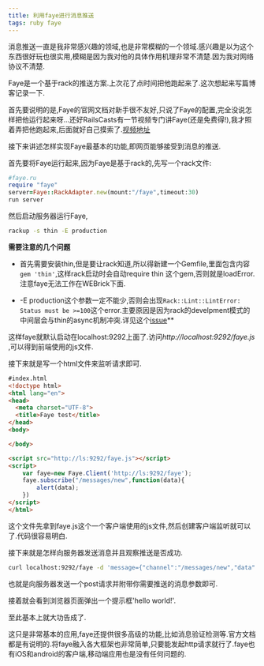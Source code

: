 ```yaml
---
title: 利用faye进行消息推送
tags: ruby faye 
---
```


消息推送一直是我非常感兴趣的领域,也是非常模糊的一个领域.感兴趣是以为这个东西很好玩也很实用,模糊是因为我对他的具体作用机理非常不清楚.因为我对网络协议不清楚.
 
Faye是一个基于rack的推送方案.上次花了点时间把他跑起来了.这次想起来写篇博客记录一下.

首先要说明的是,Faye的官网文档对新手很不友好,只说了Faye的配置,完全没说怎样把他运行起来呀...还好RailsCasts有一节视频专门讲Faye(还是免费得!),我才照着弄把他跑起来,后面就好自己摸索了.[视频地址](http://railscasts.com/episodes/260-messaging-with-faye)


接下来讲述怎样实现Faye最基本的功能,即网页能够接受到消息的推送.

首先要将Faye运行起来,因为Faye是基于rack的,先写一个rack文件:

```ruby
#faye.ru
require "faye"
server=Faye::RackAdapter.new(mount:"/faye",timeout:30)
run server
```
然后启动服务器运行Faye,

```bash
rackup -s thin -E production
```

**需要注意的几个问题**

- 首先需要安装thin,但是要让rack知道,所以得新建一个Gemfile,里面包含内容`gem 'thin'`,这样rack启动时会自动require thin 这个gem,否则就是loadError.注意faye无法工作在WEBrick下面.

- -E production这个参数一定不能少,否则会出现`Rack::Lint::LintError: Status must be >=100`这个error.主要原因是因为rack的develpment模式的中间层会与thin的async机制冲突.详见这个[issue](https://github.com/faye/faye/issues/25)**

这样faye就默认启动在localhost:9292上面了.访问*http://localhost:9292/faye.js* ,可以得到前端使用的js文件.

接下来就是写一个html文件来监听请求即可.

```html
#index.html
<!doctype html>
<html lang="en">
<head>
  <meta charset="UTF-8">
  <title>Faye test</title>
</head>
<body>

</body>

<script src="http://ls:9292/faye.js"></script>
<script>
	var faye=new Faye.Client('http://ls:9292/faye');
	faye.subscribe("/messages/new",function(data){
		alert(data);
	})
</script>
</html>
```

这个文件先拿到faye.js这个一个客户端使用的js文件,然后创建客户端监听就可以了.代码很容易明白.

接下来就是怎样向服务器发送消息并且观察推送是否成功.

```bash
curl localhost:9292/faye -d 'message={"channel":"/messages/new","data":"hello world!"}'
```

也就是向服务器发送一个post请求并附带你需要推送的消息参数即可.

接着就会看到浏览器页面弹出一个提示框'hello world!'.

至此基本上就大功告成了.

这只是非常基本的应用,faye还提供很多高级的功能,比如消息验证检测等.官方文档都是有说明的.将faye融入各大框架也非常简单,只要能发起http请求就行了.faye也有iOS和android的客户端,移动端应用也是没有任何问题的.






